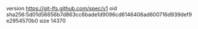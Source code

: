 version https://git-lfs.github.com/spec/v1
oid sha256:5d01d56656b7d863cc6bade1d9096cd6146406ad600716d939def9e2954570b0
size 14370
